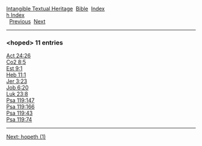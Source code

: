 [Intangible Textual Heritage](../../index)  [Bible](../index) 
[Index](index)   
[h Index](_h_)  
  [Previous](c05564)  [Next](c05566) 

------------------------------------------------------------------------

### &lt;hoped&gt; 11 entries

[Act 24:26](../kjv/act024.htm#026)  
[Co2 8:5](../kjv/co2008.htm#005)  
[Est 9:1](../kjv/est009.htm#001)  
[Heb 11:1](../kjv/heb011.htm#001)  
[Jer 3:23](../kjv/jer003.htm#023)  
[Job 6:20](../kjv/job006.htm#020)  
[Luk 23:8](../kjv/luk023.htm#008)  
[Psa 119:147](../kjv/psa119.htm#147)  
[Psa 119:166](../kjv/psa119.htm#166)  
[Psa 119:43](../kjv/psa119.htm#043)  
[Psa 119:74](../kjv/psa119.htm#074)  

------------------------------------------------------------------------

[Next: hopeth (1)](c05566)
